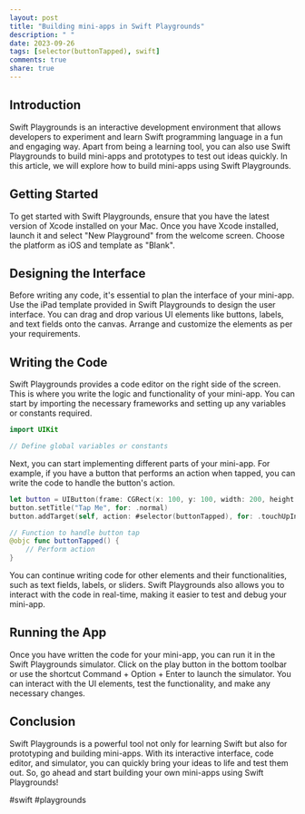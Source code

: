 ```yaml
---
layout: post
title: "Building mini-apps in Swift Playgrounds"
description: " "
date: 2023-09-26
tags: [selector(buttonTapped), swift]
comments: true
share: true
---
```


## Introduction

Swift Playgrounds is an interactive development environment that allows developers to experiment and learn Swift programming language in a fun and engaging way. Apart from being a learning tool, you can also use Swift Playgrounds to build mini-apps and prototypes to test out ideas quickly. In this article, we will explore how to build mini-apps using Swift Playgrounds.

## Getting Started

To get started with Swift Playgrounds, ensure that you have the latest version of Xcode installed on your Mac. Once you have Xcode installed, launch it and select "New Playground" from the welcome screen. Choose the platform as iOS and template as "Blank".

## Designing the Interface

Before writing any code, it's essential to plan the interface of your mini-app. Use the iPad template provided in Swift Playgrounds to design the user interface. You can drag and drop various UI elements like buttons, labels, and text fields onto the canvas. Arrange and customize the elements as per your requirements.

## Writing the Code

Swift Playgrounds provides a code editor on the right side of the screen. This is where you write the logic and functionality of your mini-app. You can start by importing the necessary frameworks and setting up any variables or constants required.

```swift
import UIKit

// Define global variables or constants

```

Next, you can start implementing different parts of your mini-app. For example, if you have a button that performs an action when tapped, you can write the code to handle the button's action.

```swift
let button = UIButton(frame: CGRect(x: 100, y: 100, width: 200, height: 50))
button.setTitle("Tap Me", for: .normal)
button.addTarget(self, action: #selector(buttonTapped), for: .touchUpInside)

// Function to handle button tap
@objc func buttonTapped() {
    // Perform action
}
```

You can continue writing code for other elements and their functionalities, such as text fields, labels, or sliders. Swift Playgrounds also allows you to interact with the code in real-time, making it easier to test and debug your mini-app.

## Running the App

Once you have written the code for your mini-app, you can run it in the Swift Playgrounds simulator. Click on the play button in the bottom toolbar or use the shortcut Command + Option + Enter to launch the simulator. You can interact with the UI elements, test the functionality, and make any necessary changes.

## Conclusion

Swift Playgrounds is a powerful tool not only for learning Swift but also for prototyping and building mini-apps. With its interactive interface, code editor, and simulator, you can quickly bring your ideas to life and test them out. So, go ahead and start building your own mini-apps using Swift Playgrounds!

#swift #playgrounds